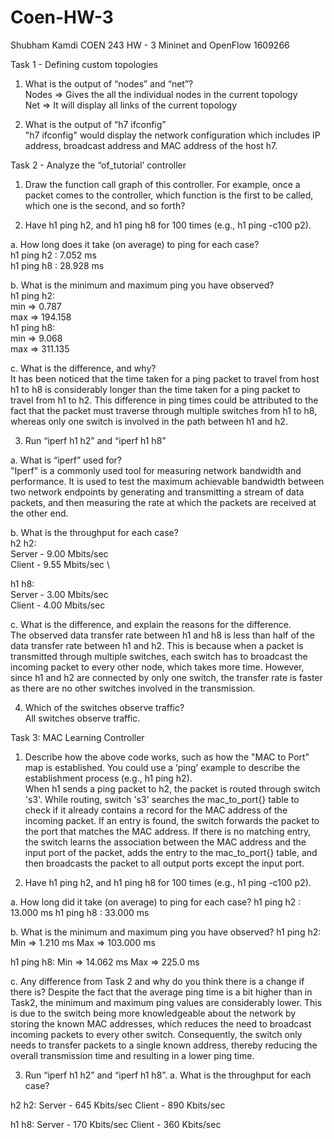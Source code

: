 # Coen-HW-3

Shubham Kamdi 
COEN 243 HW - 3
Mininet and OpenFlow
1609266

Task 1 - Defining custom topologies

1. What is the output of “nodes” and “net”? 
\
Nodes => Gives the all the individual nodes in the current topology 
\
Net => It will display all links of the current topology

2. What is the output of “h7 ifconfig”
\
"h7 ifconfig" would display the network configuration which includes IP address, broadcast address and MAC address of the host h7.

Task 2 - Analyze the “of_tutorial’ controller

1. Draw the function call graph of this controller. For example, once a packet comes to the
controller, which function is the first to be called, which one is the second, and so forth?
  

2. Have h1 ping h2, and h1 ping h8 for 100 times (e.g., h1 ping -c100 p2).


a. How long does it take (on average) to ping for each case?
\
h1 ping h2 : 7.052 ms
\
h1 ping h8 : 28.928 ms 

b.  What is the minimum and maximum ping you have observed?
\
h1 ping h2:
\
min =>  0.787
\
max => 194.158
\
h1 ping h8:
\
min => 9.068 
\
max => 311.135

c. What is the difference, and why?\
It has been noticed that the time taken for a ping packet to travel from host h1 to h8 is considerably longer than the time taken 
for a ping packet to travel from h1 to h2. This difference in ping times could be attributed to the fact that the packet must 
traverse through multiple switches from h1 to h8, whereas only one switch is involved in the path between h1 and h2.

3. Run “iperf h1 h2” and “iperf h1 h8”

a. What is “iperf” used for?\
"Iperf" is a commonly used tool for measuring network bandwidth and performance. It is used to test the maximum achievable bandwidth
between two network endpoints by generating and transmitting a stream of data packets, and then measuring the rate at which the packets
are received at the other end.

b. What is the throughput for each case?\
h2 h2:\
Server - 9.00 Mbits/sec \
Client - 9.55 Mbits/sec \

h1 h8:\
Server - 3.00 Mbits/sec \
Client - 4.00 Mbits/sec 

c. What is the difference, and explain the reasons for the difference. \
The observed data transfer rate between h1 and h8 is less than half of the data transfer rate between h1 and h2. This is because when a packet
is transmitted through multiple switches, each switch has to broadcast the incoming packet to every other node, which takes more time.
However, since h1 and h2 are connected by only one switch, the transfer rate is faster as there are no other switches involved in the transmission.

4. Which of the switches observe traffic? \
All switches observe traffic.

Task 3: MAC Learning Controller

1. Describe how the above code works, such as how the "MAC to Port" map is established. You could use a ‘ping’ example to describe
the establishment process (e.g., h1 ping h2). \
When h1 sends a ping packet to h2, the packet is routed through switch 's3'. While routing, switch 's3' searches the mac_to_port{}
table to check if it already contains a record for the MAC address of the incoming packet. If an entry is found, the switch forwards
the packet to the port that matches the MAC address. If there is no matching entry, the switch learns the association between the MAC
address and the input port of the packet, adds the entry to the mac_to_port{} table, and then broadcasts the packet to all output ports
except the input port.

2. Have h1 ping h2, and h1 ping h8 for 100 times (e.g., h1 ping -c100 p2). 

a. How long did it take (on average) to ping for each case?
h1 ping h2 : 13.000  ms
h1 ping h8 : 33.000 ms

b. What is the minimum and maximum ping you have observed? 
h1 ping h2:
Min => 1.210 ms
Max => 103.000 ms

h1 ping h8:
Min => 14.062 ms
Max => 225.0 ms

c. Any difference from Task 2 and why do you think there is a change if there is?
Despite the fact that the average ping time is a bit higher than in Task2, the minimum and maximum ping values are considerably lower.
This is due to the switch being more knowledgeable about the network by storing the known MAC addresses, which reduces the need to broadcast 
incoming packets to every other switch. Consequently, the switch only needs to transfer packets to a single known address, thereby reducing 
the overall transmission time and resulting in a lower ping time.

3. Run “iperf h1 h2” and “iperf h1 h8”.
a. What is the throughput for each case?

h2 h2:
Server - 645 Kbits/sec
Client - 890 Kbits/sec

h1 h8:
Server - 170 Kbits/sec
Client - 360 Kbits/sec
        
